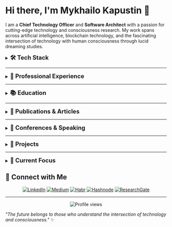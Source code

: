 # Hi there, I'm Mykhailo Kapustin 👋

I am a **Chief Technology Officer** and **Software Architect** with a passion for cutting-edge technology and consciousness research. My work spans across artificial intelligence, blockchain technology, and the fascinating intersection of technology with human consciousness through lucid dreaming studies.

<details>
<summary><span style="font-size: 1.3em; font-weight: bold;">🛠️ Tech Stack</span></summary>

<div align="center">

![JavaScript](https://img.shields.io/badge/JavaScript-F7DF1E?style=for-the-badge&logo=javascript&logoColor=black)
![TypeScript](https://img.shields.io/badge/TypeScript-007ACC?style=for-the-badge&logo=typescript&logoColor=white)
![Python](https://img.shields.io/badge/Python-3776AB?style=for-the-badge&logo=python&logoColor=white)
![PHP](https://img.shields.io/badge/PHP-777BB4?style=for-the-badge&logo=php&logoColor=white)
![Node.js](https://img.shields.io/badge/Node.js-43853D?style=for-the-badge&logo=node.js&logoColor=white)
![Vue.js](https://img.shields.io/badge/Vue.js-4FC08D?style=for-the-badge&logo=vue.js&logoColor=white)
![Nuxt.js](https://img.shields.io/badge/Nuxt.js-00DC82?style=for-the-badge&logo=nuxt.js&logoColor=white)
![PyTorch](https://img.shields.io/badge/PyTorch-EE4C2C?style=for-the-badge&logo=pytorch&logoColor=white)
![OpenAI](https://img.shields.io/badge/OpenAI-412991?style=for-the-badge&logo=openai&logoColor=white)
![ChatGPT](https://img.shields.io/badge/ChatGPT-00A67E?style=for-the-badge&logo=openai&logoColor=white)
![Gemini](https://img.shields.io/badge/Gemini-4285F4?style=for-the-badge&logo=google&logoColor=white)
![LangChain](https://img.shields.io/badge/LangChain-1C3C3C?style=for-the-badge&logo=langchain&logoColor=white)
![LangGraph](https://img.shields.io/badge/LangGraph-FF6B6B?style=for-the-badge&logo=graphql&logoColor=white)
![Google ADK](https://img.shields.io/badge/Google_ADK-4285F4?style=for-the-badge&logo=google&logoColor=white)
![Cursor](https://img.shields.io/badge/Cursor-000000?style=for-the-badge&logo=cursor&logoColor=white)
![Google Cloud](https://img.shields.io/badge/Google_Cloud-4285F4?style=for-the-badge&logo=google-cloud&logoColor=white)
![Docker](https://img.shields.io/badge/Docker-2496ED?style=for-the-badge&logo=docker&logoColor=white)

</div>

</details>

---

<details>
<summary><span style="font-size: 1.3em; font-weight: bold;">🏢 Professional Experience</span></summary>

### **Co-Founder & CTO** at Advanced Scientific Research Projects (ASRP.media)
*April 2023 – Present · 2 yrs 7 mos*

**Key Achievements Over 18 Months:**
- 🧠 **Kapustin's Marker Algorithm**: Innovative algorithm for analyzing dream content
- 🎓 **Educational Platform**: Multifunctional platform with diverse courses and programs
- 🌐 **ASRP.tech Website**: Official website with ecosystem product links
- 🤖 **Arcanum12thBot**: Telegram bot for dream journal and educational platform access
- 📱 **Telegram Mini Application**: Lightweight app for quick service access
- 📝 **Dream Journal**: Tool for recording and analyzing dreams
- ⚙️ **Microservices Infrastructure**: Event handling, mailing, queues, SMS systems
- 📰 **ASRP.media**: Information platform for dream research and consciousness studies
- 🔬 **ASRP.science**: Platform for publishing and sharing research findings
- 💰 **Kapusta Cryptocurrency**: Internal ecosystem cryptocurrency

**Additional Responsibilities:**
- Research processing and client acquisition
- Organizing conferences with scientists
- Recruiting and mentoring junior developers
- Project management and investor negotiations
- Partner integrations and payment system setups

### **Senior AI/ML Engineer** at Woolf
*April 2025 – September 2025 · 6 mos (Contract)*

- 🤖 Designed and implemented MVP LLM-agent prototype using Google ADK
- 🏗️ Acted as lead architect for educational assessment AI applications
- 📊 Delivered insights on LLM agent capabilities and limitations in EdTech
- 📚 Contributed to knowledge transfer and partner enablement

### **Senior Back-end Developer** at LAB325 - Product Engineering
*July 2021 – April 2023 · 1 yr 10 mos*

- ⚡ Engineered robust backend solutions with enhanced performance and scalability
- 🔧 Developed high-performance systems using modern technologies

### **Team Lead & Senior Back-end Developer** at MOB.325
*July 2021 – April 2023 · 1 yr 10 mos*

- 👥 Led development teams and managed complex projects
- 🚀 Delivered scalable backend solutions

### **Senior Back-end Developer** at Provectus
*April 2021 – July 2021 · 4 mos*

- 🔧 Developed backend solutions using PHP and Laravel
- ⚡ Enhanced system performance and scalability

### **Team Lead & Senior Back-end Developer** at Coelix
*August 2020 – April 2021 · 9 mos*

- 🏢 Transitioned company from WordPress-focused to full-scale custom software solutions
- 👥 Assembled and led development team for complex projects
- 🎯 Successfully delivered three major client projects
- 📈 Expanded company's service offerings and client base

### **Web Full Stack Developer** at Ephyros
*February 2020 – July 2020 · 6 mos*

- 🌐 Developed full-stack web applications using PHP and Laravel
- 🔧 Built scalable and maintainable solutions

### **Web Full Stack Developer** at HYS Enterprise
*September 2018 – February 2020 · 1 yr 6 mos*

- 🏢 Key developer for corporate website
- 🔧 Maintained and enhanced web applications
- 📈 Contributed to company's digital presence

### **Web Full Stack Developer** at Top Agent
*January 2018 – September 2018 · 9 mos*

- ✈️ Developed comprehensive travel management platform
- 🎯 Integrated flight booking, taxi services, hotel reservations
- 💰 Implemented cost analysis and payment systems
- 📊 Created reporting and ticketing systems

### **Web Full Stack Developer** at PHP-academy
*July 2017 – December 2017 · 6 mos*

- 🏗️ Developed robust website engine from scratch
- 🌐 Created websites and provided ongoing support
- 🔧 Ensured optimal performance and security

### **Back-end Developer & Manager Account** at SuperMediaAds
*June 2016 – November 2016 · 6 mos*

- 📱 Managed mobile account operations
- 🤝 Identified partners and promotion opportunities
- 🔗 Integrated partner APIs using PHP
- 💼 Balanced technical development with business partnerships

</details>

</details>

---

<details>
<summary><span style="font-size: 1.3em; font-weight: bold;">📚 Education</span></summary>

### Master's Degree in Automation and Computer-Integrated Technologies
*State University of Intelligent Technologies and Telecommunications (2017 – 2022)*

<details>
<summary><b>🎓 View Diploma & Academic Records</b></summary>

**Degree Details:**
- **Program:** Automation and Computer-Integrated Technologies
- **Institution:** State University of Intelligent Technologies and Telecommunications
- **Duration:** 2017 – 2022
- **Level:** Master's Degree

**Academic Documentation:**
- 📄 **[Diploma & Academic Records](education/telecommunication/telecomunication-education.pdf)** - Complete diploma with grades and academic achievements

*<sub>Click to view full diploma document with grades and academic details</sub>*

</details>

</details>

---

<details>
<summary><span style="font-size: 1.3em; font-weight: bold;">📖 Publications & Articles</span></summary>

### 📝 **Technical Articles (2023-2025)**

**["Google ADK and Startup Technical Guide: AI Agents"](https://medium.com/@kapustinomm/google-adk-and-startup-technical-guide-ai-agents-how-google-is-redefining-the-way-ai-agents-are-built-123456789)** *(October 2025)*
- Published on: [Medium](https://medium.com/@kapustinomm/google-adk-and-startup-technical-guide-ai-agents-how-google-is-redefining-the-way-ai-agents-are-built-123456789) | [Hashnode](https://hashnode.com/@kapustinomm) | [Habr](https://habr.com/en/users/kapustinomm/)
- Google's roadmap for building agentic systems and engineering platforms

**["My First AI & Blockchain Hackathon: Building the Global Forecasting System"](https://medium.com/@kapustinomm/my-first-ai-blockchain-hackathon-building-the-global-forecasting-system-at-theta-eurocon-in-aab842d63625)** *(September 2025)*
- Published on: [Medium](https://medium.com/@kapustinomm/my-first-ai-blockchain-hackathon-building-the-global-forecasting-system-at-theta-eurocon-in-aab842d63625) | [Hashnode](https://hashnode.com/@kapustinomm) | [Habr](https://habr.com/en/users/kapustinomm/)
- Theta EuroCon Hackathon experience and GFS prototype development

**["Building a Resume Matcher with tRPC, NLP, and Vertex AI"](https://medium.com/@kapustinomm/building-a-resume-matcher-with-trpc-nlp-and-vertex-ai-1122334455)** *(September 2025)*
- Published on: [Medium](https://medium.com/@kapustinomm/building-a-resume-matcher-with-trpc-nlp-and-vertex-ai-1122334455) | [Hashnode](https://hashnode.com/@kapustinomm) | [Habr](https://habr.com/en/users/kapustinomm/)
- Technical implementation using tRPC, TypeScript, and Google Vertex AI

**["My Personal Exam: How I Built an MVP LLM Agent on Google ADK"](https://medium.com/@kapustinomm/my-personal-exam-how-i-built-an-mvp-llm-agent-on-google-adk-90c246ab9c2a)** *(September 2025)*
- Published on: [Medium](https://medium.com/@kapustinomm/my-personal-exam-how-i-built-an-mvp-llm-agent-on-google-adk-90c246ab9c2a) | [Hashnode](https://hashnode.com/@kapustinomm) | [Habr](https://habr.com/en/users/kapustinomm/)
- Personal experience developing LLM agents in educational scenarios

**["Docling in Working with Texts, Languages, and Knowledge"](https://medium.com/@kapustinomm/docling-in-working-with-texts-languages-and-knowledge-123456789)** *(August 2025)*
- Published on: [Medium](https://medium.com/@kapustinomm/docling-in-working-with-texts-languages-and-knowledge-123456789) | [Hashnode](https://hashnode.com/@kapustinomm) | [Habr](https://habr.com/en/users/kapustinomm/)
- Professional overview of Docling for linguistic and textual data

**["How to Integrate Google ADK with a Custom Interface"](https://hashnode.com/@kapustinomm/how-to-integrate-google-adk-with-a-custom-interface-123456789)** *(July-August 2025)*
- Published on: [Hashnode](https://hashnode.com/@kapustinomm/how-to-integrate-google-adk-with-a-custom-interface-123456789) | [Habr](https://habr.com/en/users/kapustinomm/)
- Step-by-step guide with code examples and deployment strategies

### 🔬 **Research Publications (2024-2025)**

**["Technological Transformations, Formation of GMS and GFS"](https://www.researchgate.net/publication/370123456_Technological_Transformations_Formation_of_GMS_Global_Mental_System_and_GFS_Global_Forecasting_System_-_Right-Brain_Technologies_Based_on_Biological_Entities_with_Consciousness_Artificial_Intelligence_Quantum_Computing_and_Blockchain_Banchenko-Market_Global_Market_of_Lucid_Dreams_and_Other_Transcendental_States_of_Consciousness)** *(February 2025)*
- *Journal of Investment, Banking and Finance*
- Exploring "right-brain technologies" integrating consciousness, AI, quantum computing, and blockchain

**["The methodology for diagnosing and managing stress developed by Grivtsova"](https://www.researchgate.net/publication/370123456_Technological_Transformations_Formation_of_GMS_Global_Mental_System_and_GFS_Global_Forecasting_System_-_Right-Brain_Technologies_Based_on_Biological_Entities_with_Consciousness_Artificial_Intelligence_Quantum_Computing_and_Blockchain_Banchenko-Market_Global_Market_of_Lucid_Dreams_and_Other_Transcendental_States_of_Consciousness)** *(July 2024)*
- *American Journal of Medical and Clinical Research & Reviews*
- Stress management methodology and lucid dream induction framework

**["Forecasting Social, Geopolitical, and Economic Events Using the 'Banchenko-Technology'"](https://www.researchgate.net/publication/370123456_Technological_Transformations_Formation_of_GMS_Global_Mental_System_and_GFS_Global_Forecasting_System_-_Right-Brain_Technologies_Based_on_Biological_Entities_with_Consciousness_Artificial_Intelligence_Quantum_Computing_and_Blockchain_Banchenko-Market_Global_Market_of_Lucid_Dreams_and_Other_Transcendental_States_of_Consciousness)** *(June 2024)*
- *Japan Journal of Research*
- Banchenko Algorithm and Mnemonic Synchronization for event prediction

**["Application of Banchenko's Mnemonic Dream Synchronization Method"](https://www.researchgate.net/publication/370123456_Technological_Transformations_Formation_of_GMS_Global_Mental_System_and_GFS_Global_Forecasting_System_-_Right-Brain_Technologies_Based_on_Biological_Entities_with_Consciousness_Artificial_Intelligence_Quantum_Computing_and_Blockchain_Banchenko-Market_Global_Market_of_Lucid_Dreams_and_Other_Transcendental_States_of_Consciousness)** *(January 2024)*
- *International Internal Medicine Journal*
- AI Dream Matching Model for synchronized lucid dreaming

### 📊 **Academic Research (2018)**

**["A STUDY OF SOFTWARE DEVELOPMENT TOOLS REQUIRED IN THE JOB MARKET"](https://www.researchgate.net/publication/370123456_A_STUDY_OF_SOFTWARE_DEVELOPMENT_TOOLS_THAT_ARE_REQUIRED_IN_THE_JOB_MARKET_IN_UKRAINE_AND_THE_WORLD)** *(December 2018)*
- *Proceedings of the O S Popov ОNAT*
- Analysis of programming languages and frameworks in Ukrainian and global IT markets

### 🌐 **Popular Science & Technology Articles**

**["Lucid dreams and VR: Swiss Olympic team training in dreams"](https://tproger.ru/articles/lucid-dreams-and-vr-swiss-olympic-team-training-in-dreams/)** *(December 2024)*
- *Tproger* - VR and conscious dreams in sports training

**["Brain–computer interface (BCI) in HR: How Technology is Changing Recruitment"](https://tproger.ru/articles/brain-computer-interface-bci-in-hr-how-technology-is-changing-recruitment/)** *(December 2024)*
- *Tproger* - Neural interfaces and recruitment automation

**["Sleep and Code: How Vivid Dreams Inspire Programmers"](https://tproger.ru/articles/sleep-and-code-how-vivid-dreams-inspire-programmers/)** *(October 2024)*
- *Tproger* - The connection between dreams and programming creativity

**["The Economics of Dreams: How Our Dreams Influence Global Markets"](https://samara.aif.ru/society/science/ekonomika_snov_kak_nashi_sny_vliyayut_na_globalnye_rynki)** *(May 2024)*
- *Аргументы и факты* - Dream market and economic impact

**["From Pet Project to Scientific Research: Path to True Innovation"](https://tproger.ru/articles/from-pet-project-to-scientific-research-path-to-true-innovation/)** *(October 2023)*
- *Tproger* - Evolution from personal projects to scientific research

**["Future Technologies: A Glimpse into Innovation"](https://tproger.ru/articles/future-technologies-a-glimpse-into-innovation/)** *(October 2023)*
- *Tproger* - AI, Quantum Computing, and Neurointerfaces

**["AI and Lucid Dreaming: Exploring New Opportunities"](https://tproger.ru/articles/ai-and-lucid-dreaming-exploring-new-opportunities/)** *(June 2023)*
- *Tproger* - ASRP's AI model for dream analysis

</details>

---

<details>
<summary><span style="font-size: 1.3em; font-weight: bold;">🎤 Conferences & Speaking</span></summary>

### WeAreDevelopers World Congress Europe

July 2024, Berlin, Germany

<table align="center">
  <tr>
    <td align="center">
      <img src="conferences/WeAreDevelopers/1722419215344.jpeg" alt="WeAreDevelopers Conference Photo 1" width="150" />
    </td>
    <td align="center">
      <img src="conferences/WeAreDevelopers/1722419216254.jpeg" alt="WeAreDevelopers Conference Photo 2" width="150" />
    </td>
    <td align="center">
      <img src="conferences/WeAreDevelopers/1722419216485.jpeg" alt="WeAreDevelopers Conference Photo 3" width="150" />
    </td>
    <td align="center">
      <img src="conferences/WeAreDevelopers/1722419217967.jpeg" alt="WeAreDevelopers Conference Photo 4" width="150" />
    </td>
  </tr>
  <tr>
    <td align="center">
      <img src="conferences/WeAreDevelopers/1722419228046.jpeg" alt="WeAreDevelopers Conference Photo 5" width="150" />
    </td>
    <td align="center">
      <img src="conferences/WeAreDevelopers/1722419228989.jpeg" alt="WeAreDevelopers Conference Photo 6" width="150" />
    </td>
    <td align="center">
      <img src="conferences/WeAreDevelopers/1722419229377.jpeg" alt="WeAreDevelopers Conference Photo 7" width="150" />
    </td>
    <td align="center">
      <img src="conferences/WeAreDevelopers/1722419229683.jpeg" alt="WeAreDevelopers Conference Photo 8" width="150" />
    </td>
  </tr>
  <tr>
    <td align="center">
      <img src="conferences/WeAreDevelopers/1722419230725.jpeg" alt="WeAreDevelopers Conference Photo 9" width="150" />
    </td>
    <td align="center">
      <img src="conferences/WeAreDevelopers/1722419231929.jpeg" alt="WeAreDevelopers Conference Photo 10" width="150" />
    </td>
    <td align="center">
      <img src="conferences/WeAreDevelopers/2025-09-24 12.17.53.jpg" alt="WeAreDevelopers Conference Photo 11" width="150" />
    </td>
    <td align="center">
    </td>
  </tr>
</table>

<details>
<summary><b>🔍 View Conference Details</b></summary>

**Event Details:**
- **Focus Areas:** Software Development, Technology Innovation, Developer Community
- **Location:** WeAreDevelopers World Congress Europe
- **Participation:** Conference attendance and networking

**My Experience:**
- 🎯 **Technology Insights:** Gained valuable insights into latest development trends
- 🏆 **Networking:** Connected with developers and industry professionals
- 🤝 **Knowledge Sharing:** Participated in technical discussions and workshops

*<sub>Click on any photo above to view full size</sub>*

</details>

---

### <img src="conferences/theta-eurocon-2025/logo.jpeg" alt="THETA EuroCon Logo" width="30" height="30" style="vertical-align: middle; margin-right: 10px;" /> THETA EuroCon European Theta Network Conference & Hackathon

September 2025, Berlin, Germany

<table align="center">
  <tr>
    <td align="center">
      <img src="conferences/theta-eurocon-2025/2025-09-14 13.24.15.jpg" alt="THETA EuroCon Conference Photo 4" width="180" />
    </td>
    <td align="center">
      <img src="conferences/theta-eurocon-2025/2025-09-14 13.22.51.jpg" alt="THETA EuroCon Conference Photo 2" width="180" />
    </td>
    <td align="center">
      <img src="conferences/theta-eurocon-2025/2025-09-14 13.23.07.jpg" alt="THETA EuroCon Conference Photo 3" width="180" />
    </td>
  </tr>
</table>

<details>
<summary><b>🔍 View Conference Details</b></summary>

**Event Details:**
- **Focus Areas:** Blockchain, Hackathon, AI, LLM, Cloud Infrastructure
- **Location:** European Theta Network Conference
- **Participation:** Live pitch presentation and hackathon participation

**My Contribution:**
- 🎯 **Live Pitch Presentation:** Delivered a compelling presentation on my project
- 🏆 **Hackathon Participation:** Built innovative solutions combining AI and blockchain technologies
- 🤝 **Networking:** Connected with industry leaders and fellow innovators

**Related Content:**
- 📝 **Article:** ["My First AI & Blockchain Hackathon: Building the Global Forecasting System"](https://medium.com/@kapustinomm/my-first-ai-blockchain-hackathon-building-the-global-forecasting-system-at-theta-eurocon-in-aab842d63625)
- 🎥 **Live Pitch Video:** [YouTube Presentation](https://www.youtube.com/watch?v=8ubUtSxpi-g)

*<sub>Click on any photo above to view full size</sub>*

</details>

</details>

---

<details>
<summary><span style="font-size: 1.3em; font-weight: bold;">💼 Projects</span></summary>

For a complete list of my projects and detailed descriptions, visit my [LinkedIn profile](https://www.linkedin.com/in/mykhailo-kapustin-55885612a).

Here on GitHub, you'll find a few open-source projects I'm working on:

<div align="center">
  <a href="https://github.com/Kapustin2000">
    <img src="https://img.shields.io/badge/GitHub-181717?style=for-the-badge&logo=github&logoColor=white" alt="GitHub" />
  </a>
</div>

</details>

---

<details>
<summary><span style="font-size: 1.3em; font-weight: bold;">🎯 Current Focus</span></summary>

- **AI & Machine Learning** - Developing intelligent systems and forecasting models
- **Blockchain Technology** - Building decentralized applications and smart contracts  
- **Consciousness Research** - Exploring lucid dreams and their technological applications

</details>

## 🤝 Connect with Me

<div align="center">

[![LinkedIn](https://img.shields.io/badge/LinkedIn-0077B5?style=for-the-badge&logo=linkedin&logoColor=white)](https://www.linkedin.com/in/mykhailo-kapustin-55885612a)
[![Medium](https://img.shields.io/badge/Medium-12100E?style=for-the-badge&logo=medium&logoColor=white)](https://medium.com/@kapustinomm)
[![Habr](https://img.shields.io/badge/Habr-65A3BE?style=for-the-badge&logo=habr&logoColor=white)](https://habr.com/en/users/kapustinomm/)
[![Hashnode](https://img.shields.io/badge/Hashnode-2962FF?style=for-the-badge&logo=hashnode&logoColor=white)](https://hashnode.com/@kapustinomm)
[![ResearchGate](https://img.shields.io/badge/ResearchGate-00CCBB?style=for-the-badge&logo=researchgate&logoColor=white)](https://www.researchgate.net/profile/Mykhailo-Kapustin)

</div>

---

<div align="center">
  <img src="https://komarev.com/ghpvc/?username=Kapustin2000&label=Profile%20views&color=0e75b6&style=flat" alt="Profile views" />
</div>

*"The future belongs to those who understand the intersection of technology and consciousness."* ✨
